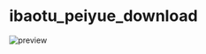 # ibaotu_peiyue_download
![preview](https://user-images.githubusercontent.com/17057917/40954252-57514cb6-68b6-11e8-8539-4aadfcb7626b.gif)